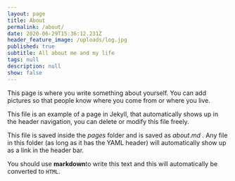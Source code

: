 ```yaml
---
layout: page
title: About
permalink: /about/
date: 2020-06-29T15:36:12.231Z
header_feature_image: /uploads/log.jpg
published: true
subtitle: All about me and my life
tags: null
description: null
show: false
---
```


This page is where you write something about yourself. You can add pictures so that people know where you come from or where you live.

This file is an example of a page in Jekyll, that automatically shows up in the header navigation, you can delete or modify this file freely.

This file is saved inside the _pages_ folder and is saved as _about.md_ . Any file in this folder (as long as it has  the YAML header) will automatically show up as a link in the header bar.

You should use **markdown**to write this text and this will automatically be converted to `HTML`.
